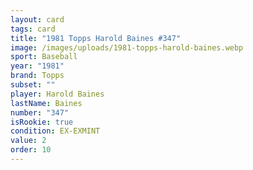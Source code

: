 ```yaml
---
layout: card
tags: card
title: "1981 Topps Harold Baines #347"
image: /images/uploads/1981-topps-harold-baines.webp
sport: Baseball
year: "1981"
brand: Topps
subset: ""
player: Harold Baines
lastName: Baines
number: "347"
isRookie: true
condition: EX-EXMINT
value: 2
order: 10
---
```

